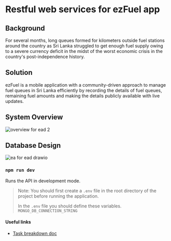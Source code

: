 # Restful web services for ezFuel app

## Background
For several months, long queues formed for kilometers outside fuel stations around the country as Sri Lanka struggled to get enough fuel supply owing to a severe currency deficit in the midst of the worst economic crisis in the country's post-independence history.

## Solution
ezFuel is a mobile application with a community-driven approach to manage fuel queues in Sri Lanka efficiently by recording the details of fuel queues, remaining fuel amounts and making the details publicly available with live updates.

## System Overview

![overview for ead 2](https://user-images.githubusercontent.com/68691231/198070900-ca32b7b0-9871-48b5-9bdf-b9521853f052.png)

## Database Design

![ea for ead drawio](https://user-images.githubusercontent.com/68691231/196745638-ac09ef51-8888-4a45-8035-c32f696543c1.png)

### `npm run dev` 
Runs the API in development mode.

> Note: You should first create a `.env` file in the root directory of the project before running the application. 
> 
> In the `.env` file you should define these variables. `MONGO_DB_CONNECTION_STRING`

#### Useful links
- [Task breakdown doc](https://1drv.ms/w/s!AkAbXiOMyMLxkXdkbQf16dkqiN6_?e=IYIHZ5)
